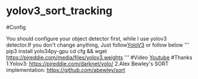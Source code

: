 # yolov3_sort_tracking

#Config

  You should  configure your object detector first, while I use yolov3 detector.If you don't change anything, Just follow[YoloV3](https://github.com/madhawav/YOLO3-4-Py) or follow below 
  '''
  pip3 install yolo34py-gpu
  cd cfg && wget https://pjreddie.com/media/files/yolov3.weights
  '''
#Video
  [Youtube](https://youtu.be/RkkHLCNpKqU)
#Thanks
  1.Yolov3: https://pjreddie.com/darknet/yolo/
  2.Alex Bewley's SORT implementation: https://github.com/abewley/sort



